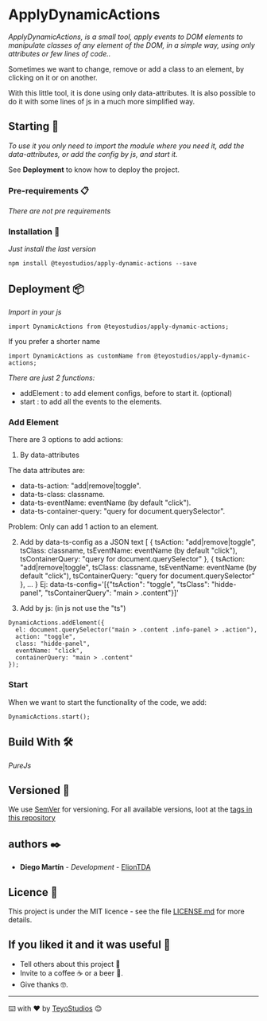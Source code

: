 # ApplyDynamicActions

_ApplyDynamicActions, is a small tool, apply events to DOM elements to manipulate classes of any element of the DOM, in a simple way, using only attributes or few lines of code.._
<!-- _Acá va un párrafo que describa lo que es el proyecto_ -->

Sometimes we want to change, remove or add a class to an element, by clicking on it or on another.

With this little tool, it is done using only data-attributes.
It is also possible to do it with some lines of js in a much more simplified way.


## Starting 🚀

_To use it you only need to import the module where you need it, add the data-attributes, or add the config by js, and start it._

<!-- _Estas instrucciones te permitirán obtener una copia del proyecto en funcionamiento en tu máquina local para propósitos de desarrollo y pruebas._ -->

See **Deployment** to know how to deploy the project.


### Pre-requirements 📋

_There are not pre requirements_


### Installation 🔧

_Just install the last version_

```
npm install @teyostudios/apply-dynamic-actions --save
```

## Deployment 📦

_Import in your js_
```
import DynamicActions from @teyostudios/apply-dynamic-actions;
```

If you prefer a shorter name
```
import DynamicActions as customName from @teyostudios/apply-dynamic-actions;
```

_There are just 2 functions:_
- addElement : to add element configs, before to start it. (optional) 
- start : to add all the events to the elements. 

### Add Element
There are 3 options to add actions: 
1. By data-attributes

The data attributes are: 
  - data-ts-action: "add|remove|toggle".
  - data-ts-class: classname.
  - data-ts-eventName: eventName (by default "click").
  - data-ts-container-query: "query for document.querySelector".

Problem: Only can add 1 action to an element. 

2. Add by data-ts-config as a JSON text
[
  {
    tsAction: "add|remove|toggle",
    tsClass: classname,
    tsEventName: eventName (by default "click"),
    tsContainerQuery: "query for document.querySelector"
  },
  {
    tsAction: "add|remove|toggle",
    tsClass: classname,
    tsEventName: eventName (by default "click"),
    tsContainerQuery: "query for document.querySelector"
  }, 
  ...
}
Ej: data-ts-config='[{"tsAction": "toggle", "tsClass": "hidde-panel", "tsContainerQuery": "main > .content"}]'


3. Add by js: (in js not use the "ts")
  ```
  DynamicActions.addElement({
    el: document.querySelector("main > .content .info-panel > .action"),
    action: "toggle",
    class: "hidde-panel",
    eventName: "click",
    containerQuery: "main > .content"
  });
  ```
    

### Start
When we want to start the functionality of the code, we add:

```
DynamicActions.start();
```

## Build With 🛠️

_PureJs_

<!-- * [Dropwizard](http://www.dropwizard.io/1.0.2/docs/) - El framework web usado
* [Maven](https://maven.apache.org/) - Manejador de dependencias
* [ROME](https://rometools.github.io/rome/) - Usado para generar RSS -->

<!-- ## Contributing 🖇️

Please read the [CONTRIBUTING.md](https://github.com/TeyoStudios/sync-event-listener/blob/master/CONTRIBUTING.md) for details of our code of conduct, and the process for sending us pull requests. -->


<!-- ## Wiki 📖

Puedes encontrar mucho más de cómo utilizar este proyecto en nuestra [Wiki](https://github.com/tu/proyecto/wiki) -->

## Versioned 📌

We use [SemVer](http://semver.org/) for versioning. For all available versions, loot at the [tags in this repository](https://github.com/teyostudios/apply-dynamic-actions/tags)

## authors ✒️

* **Diego Martín** - *Development* - [ElionTDA](https://github.com/ElionTDA)

<!-- También puedes mirar la lista de todos los [contribuyentes](https://github.com/your/project/contributors) quíenes han participado en este proyecto.  -->

## Licence 📄

This project is under the MIT licence - see the file [LICENSE.md](LICENSE.md) for more details. 

## If you liked it and it was useful 🎁

* Tell others about this project 📢
* Invite to a coffee ☕ or a beer 🍺. 
* Give thanks 🤓.

---
⌨️ with ❤️ by [TeyoStudios](https://github.com/TeyoStudios) 😊